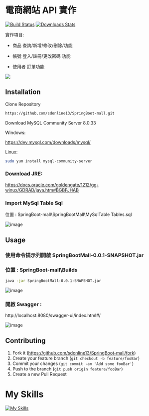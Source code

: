 # 電商網站 API 實作



[![Build Status][travis-image]][travis-url]
[![Downloads Stats][npm-downloads]][npm-url]

實作項目:

* 商品 查詢/新增/修改/刪除/功能

* 帳號 登入/註冊/更改密碼 功能

* 使用者 訂單功能

![](header.png)

## Installation

Clone Repository


```sh
https://github.com/sdonline13/SpringBoot-mall.git
```

Download MySQL Community Server 8.0.33


Windows:

https://dev.mysql.com/downloads/mysql/

Linux:

```sh
sudo yum install mysql-community-server
```

<h3>Download JRE:</h3>

https://docs.oracle.com/goldengate/1212/gg-winux/GDRAD/java.htm#BGBFJHAB


<h3>Import MySql Table Sql</h3>

位置 : SpringBoot-mall\SpringBootMall\MySqlTable    Tables.sql


![image](https://github.com/sdonline13/SpringBoot-mall/assets/50354880/8765b272-6e8d-4db7-90af-8db778ec74a1)


## Usage 

<h3>使用命令提示列開啟 SpringBootMall-0.0.1-SNAPSHOT.jar</h3>
 
<h3>位置 : SpringBoot-mall\Builds</h3>

 ```sh
java -jar SpringBootMall-0.0.1-SNAPSHOT.jar
```

 
 ![image](https://github.com/sdonline13/SpringBoot-mall/assets/50354880/85d22d26-da0e-4ddd-97fa-9d492beb39bc)

 
 <h3>開啟 Swagger  :  </h3> http://localhost:8080/swagger-ui/index.html#/
 
 
 
 ![image](https://github.com/sdonline13/SpringBoot-mall/assets/50354880/1ee85a2c-04b1-4e6a-8f02-602c5c0f52fe)


 

## Contributing

1. Fork it (<https://github.com/sdonline13/SpringBoot-mall/fork>)
2. Create your feature branch (`git checkout -b feature/fooBar`)
3. Commit your changes (`git commit -am 'Add some fooBar'`)
4. Push to the branch (`git push origin feature/fooBar`)
5. Create a new Pull Request

<!-- Markdown link & img dfn's -->
[npm-image]: https://img.shields.io/npm/v/datadog-metrics.svg?style=flat-square
[npm-url]: https://npmjs.org/package/datadog-metrics
[npm-downloads]: https://img.shields.io/npm/dm/datadog-metrics.svg?style=flat-square
[travis-image]: https://img.shields.io/travis/dbader/node-datadog-metrics/master.svg?style=flat-square
[travis-url]: https://travis-ci.org/dbader/node-datadog-metrics
[wiki]: https://github.com/yourname/yourproject/wiki

<h1>My Skills</h1>

[![My Skills](https://skillicons.dev/icons?i=java,spring,cs,css,html,unity,js&theme=light)](https://skillicons.dev)
